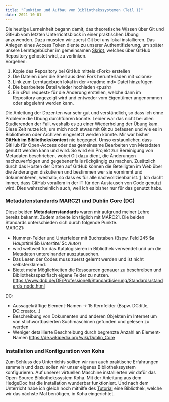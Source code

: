 ```yaml
---
title: "Funktion und Aufbau von Bibliothekssystemen (Teil 1)"
date: 2021-10-01
---
```

Die heutige Lerneinheit begann damit, das theoretische Wissen über Git und GitHub vom letzten Unterrichtsblock in einer praktischen Übung anzuwenden. Dazu mussten wir zuerst Git bei uns lokal installieren. Das Anlegen eines Access Token diente zu unserer Authentifizierung, um später unsere Lerntagebücher im gemeinsamen [Skript]( https://bain.felixlohmeier.de/#/README?id=lerntageb%c3%bccher), welches über GitHub Repository gehostet wird, zu verlinken.   
Vorgehen:  
1. Kopie des Repository bei GitHub mittels «Fork» erstellen
2. Die Dateien über die Shell aus dem Fork herunterladen mit «clone»
3. Link zum Lerntagebuch lokal in der «readme.md» Datei hinzufügen
4. Die bearbeitete Datei wieder hochladen «push»
5. Ein «Pull request» für die Änderung erstellen, welche dann im Repository angezeigt wird und entweder vom Eigentümer angenommen oder abgelehnt werden kann.
  
Die Anleitung der Dozenten war sehr gut und verständlich, so dass ich ohne Probleme die Übung durchführen konnte. Leider war das nicht bei allen Studierenden der Fall, weshalb es zu einer Wiederholung der Übung kam. Diese Zeit nutze ich, um mich noch etwas mit Git zu befassen und wie es in Bibliotheken oder Archiven eingesetzt werden könnte. 
Mir war bisher **GitHub im Bibliothekskontext** nie begegnet. Umso erstaunlicher, dass GitHub für Open-Access oder das gemeinsame Bearbeiten von Metadaten genutzt werden kann und wird. So wird ein Projekt zur Bereinigung von Metadaten beschrieben, wobei Git dazu dient, die Änderungen nachzuverfolgen und gegebenenfalls rückgängig zu machen. Zusätzlich durch das Hosten der Daten auf GitHub können die Beteiligten im Web über die Änderungen diskutieren und bestimmen wer sie vornimmt und dokumentieren, weshalb, so dass es für alle nachvollziehbar ist. [1]( https://librarycarpentry.org/lc-git/01-what-is-git/index.html). Ich dacht immer, dass GitHub vorallem in der IT für den Austausch von Code genutzt wird. Dies wahrscheinlich auch, weil ich es bisher nur für das genutzt habe.
### Metadatenstandards MARC21 und Dublin Core (DC)
Diese beiden **Metadatenstandards** waren mir aufgrund meiner Lehre bereits bekannt. Zudem arbeite ich täglich mit MARC21. Die beiden Standards unterschieden sich durch folgende Punkte.  
MARC21:  
- Nummer-Felder und Unterfelder mit Buchstaben (Bspw. Feld 245 $a *Haupttitel* $b *Untertitel* $c *Autor*) 
-	wird weltweit für das Katalogisieren in Bibliothek verwendet und um die Metadaten untereinander auszutauschen. 
-	Das Lesen der Codes muss zuerst gelernt werden und ist nicht selbsterklärend.
-	Bietet mehr Möglichkeiten die Ressourcen genauer zu beschreiben und Bibliotheksspezifisch eigene Felder zu nutzen.
<https://www.dnb.de/DE/Professionell/Standardisierung/Standards/standards_node.html>  

DC:    
-	Aussagekräftige Element-Namen -> 15 Kernfelder (Bspw. DC:title, DC:creator…)
-	Beschreibung von Dokumenten und anderen Objekten im Internet um von stichwortbasierten Suchmaschinen gefunden und gelesen zu werden
-	Weniger detaillierte Beschreibung durch begrenzte Anzahl an Element-Namen 
<https://de.wikipedia.org/wiki/Dublin_Core>

### Installation und Konfiguration von Koha
Zum Schluss des Unterrichts sollten wir nun auch praktische Erfahrungen sammeln und dazu sollen wir unser eigenes Bibliothekssystem konfigurieren. Auf unserer virtuellen Maschine installierten wir dafür das Open-Source Bibliothekssystem Koha. Mit der Anleitung aus dem HedgeDoc hat die Installation wunderbar funktioniert. Und nach dem Unterricht habe ich gleich noch mithilfe des [Tutorial]( https://zefanjas.de/wie-man-koha-installiert-und-fuer-schulen-einrichtet-teil-1/) eine Bibliothek, welche wir das nächste Mal benötigen, in Koha eingerichtet. 

